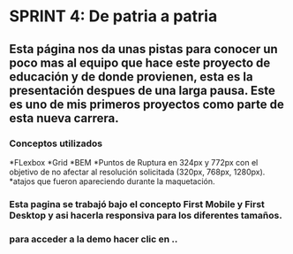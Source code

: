 # SPRINT 4: De patria a patria
## Esta página nos da unas pistas para conocer un poco mas al equipo que hace este proyecto de educación y de donde provienen, esta es la presentación despues de una larga pausa. Este es uno de mis primeros proyectos como parte de esta nueva carrera.

### Conceptos utilizados
*FLexbox
*Grid
*BEM
*Puntos de Ruptura en 324px y 772px con el objetivo de no afectar al resolución solicitada (320px, 768px, 1280px).
*atajos que fueron apareciendo durante la maquetación.

### Esta pagina se trabajó bajo el concepto First Mobile y First Desktop y asi hacerla responsiva para los diferentes tamaños.

### para acceder a la demo hacer clic en ..